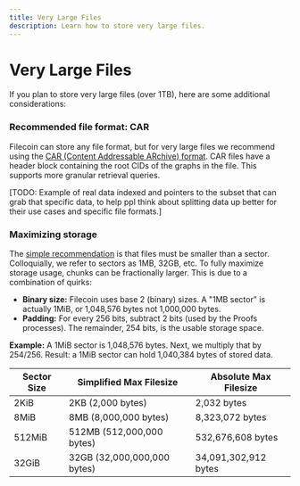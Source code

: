 ```yaml
---
title: Very Large Files
description: Learn how to store very large files.
---
```


# Very Large Files

If you plan to store very large files (over 1TB), here are some additional considerations:

### Recommended file format: CAR

Filecoin can store any file format, but for very large files we recommend using the [CAR (Content Addressable ARchive) format](https://github.com/ipld/specs/blob/master/block-layer/content-addressable-archives.md). CAR files have a header block containing the root CIDs of the graphs in the file. This supports more granular retrieval queries.

[TODO: Example of real data indexed and pointers to the subset that can grab that specific data, to help ppl think about splitting data up better for their use cases and specific file formats.]

### Maximizing storage

The [simple recommendation]((/how-to/store-prepare-data)) is that files must be smaller than a sector. Colloquially, we refer to sectors as 1MB, 32GB, etc. To fully maximize storage usage, chunks can be fractionally larger. This is due to a combination of quirks:

- **Binary size:** Filecoin uses base 2 (binary) sizes. A "1MB sector" is actually 1MiB, or 1,048,576 bytes not 1,000,000 bytes.
- **Padding:** For every 256 bits, subtract 2 bits (used by the Proofs processes). The remainder, 254 bits, is the usable storage space.

**Example:**
A 1MiB sector is 1,048,576 bytes. Next, we multiply that by 254/256. Result: a 1MiB sector can hold 1,040,384 bytes of stored data.

| Sector Size | Simplified Max Filesize     | Absolute Max Filesize |
|-------------|-----------------------------|-----------------------|
| 2KiB        | 2KB (2,000 bytes)           | 2,032 bytes           |
| 8MiB        | 8MB (8,000,000 bytes)       | 8,323,072 bytes       |
| 512MiB      | 512MB (512,000,000 bytes)   | 532,676,608 bytes     |
| 32GiB       | 32GB (32,000,000,000 bytes) | 34,091,302,912 bytes  |
